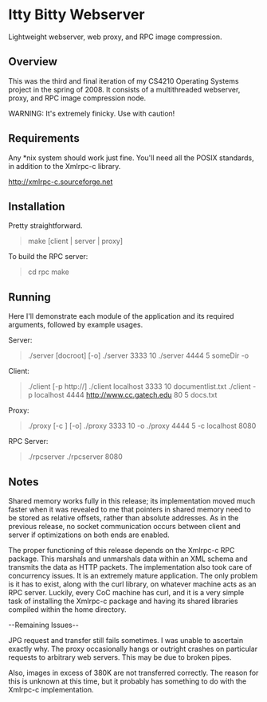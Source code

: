 # Itty Bitty Webserver

Lightweight webserver, web proxy, and RPC image compression.

## Overview

This was the third and final iteration of my CS4210 Operating Systems project in the spring of 2008. It consists of a multithreaded webserver, proxy, and RPC image compression node.

WARNING: It's extremely finicky. Use with caution!

## Requirements

Any *nix system should work just fine. You'll need all the POSIX standards, in addition to the Xmlrpc-c library.

http://xmlrpc-c.sourceforge.net

## Installation

Pretty straightforward.

> make [client | server | proxy]

To build the RPC server:

> cd rpc
> make

## Running

Here I'll demonstrate each module of the application and its required arguments, followed by example usages.

Server:
> ./server <port> <threads> [docroot] [-o]
> ./server 3333 10
> ./server 4444 5 someDir -o

Client:
> ./client [-p <proxy> <port> http://]<server> <port> <threads> <doclist>
> ./client localhost 3333 10 documentlist.txt
> ./client -p localhost 4444 http://www.cc.gatech.edu 80 5 docs.txt

Proxy:
> ./proxy <port> <threads> [-c <RPC server> <port>] [-o]
> ./proxy 3333 10 -o
> ./proxy 4444 5 -c localhost 8080

RPC Server:
> ./rpcserver <port>
> ./rpcserver 8080

## Notes

Shared memory works fully in this release; its implementation moved much faster when it was revealed to me that pointers in shared memory need to be stored as relative offsets, rather than absolute addresses.  As in the previous release, no socket communication occurs between client and server if optimizations on both ends are enabled.

The proper functioning of this release depends on the Xmlrpc-c RPC package.  This marshals and unmarshals data within an XML schema and transmits the data as HTTP packets.  The implementation also took care of concurrency issues.  It is an extremely mature application.  The only problem is it has to exist, along with the curl library, on whatever machine acts as an RPC server.  Luckily, every CoC machine has curl, and it is a very simple task of installing the Xmlrpc-c package and having its shared libraries compiled within the home directory.

--Remaining Issues--

JPG request and transfer still fails sometimes.  I was unable to ascertain  exactly why.  The proxy occasionally hangs or outright crashes on particular requests to arbitrary web servers.  This may be due to broken pipes.

Also, images in excess of 380K are not transferred correctly.  The reason for this is unknown at this time, but it probably has something to do with the Xmlrpc-c implementation.